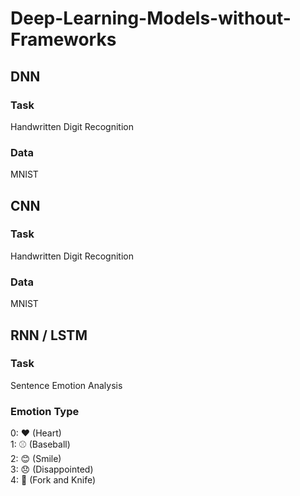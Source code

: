 # Deep-Learning-Models-without-Frameworks

## DNN
### Task
Handwritten Digit Recognition
### Data
MNIST

## CNN
### Task
Handwritten Digit Recognition
### Data
MNIST

## RNN / LSTM
### Task
Sentence Emotion Analysis
### Emotion Type
0: ❤️ (Heart) <br>
1: ⚾ (Baseball)<br>
2: 😊 (Smile)<br>
3: 😞 (Disappointed)<br>
4: 🍴 (Fork and Knife)
